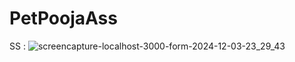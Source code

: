# PetPoojaAss
SS :
![screencapture-localhost-3000-form-2024-12-03-23_29_43](https://github.com/user-attachments/assets/f2064d26-8868-4ef7-be26-78ddcf35f58a)
